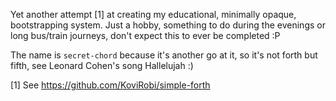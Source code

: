 Yet another attempt [1] at creating my educational, minimally opaque,
bootstrapping system. Just a hobby, something to do during the evenings or long
bus/train journeys, don't expect this to ever be completed :P

The name is `secret-chord` because it's another go at it, so it's not forth but
fifth, see Leonard Cohen's song Hallelujah :)

[1] See https://github.com/KoviRobi/simple-forth
